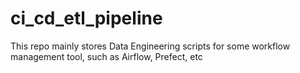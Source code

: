# ci_cd_etl_pipeline

This repo mainly stores Data Engineering scripts for some workflow management tool, such as Airflow, Prefect, etc
